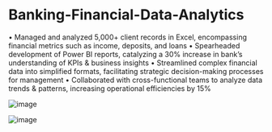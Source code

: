# Banking-Financial-Data-Analytics

•	Managed and analyzed 5,000+ client records in Excel, encompassing financial metrics such as income, deposits, and loans
•	Spearheaded development of Power BI reports, catalyzing a 30% increase in bank’s understanding of KPIs & business insights
•	Streamlined complex financial data into simplified formats, facilitating strategic decision-making processes for management
•	Collaborated with cross-functional teams to analyze data trends & patterns, increasing operational efficiencies by 15%

![image](https://github.com/SaneelTare/Banking-Financial-Data-Analytics/assets/90349506/53e2e2b8-1d8a-4973-9fae-7c7244c8061c)

![image](https://github.com/SaneelTare/Banking-Financial-Data-Analytics/assets/90349506/e5185994-8a9c-48fb-a6b4-a0460e5605f3)

